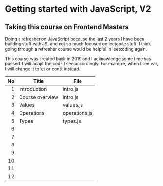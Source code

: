 # Getting started with JavaScript, V2

## Taking this course on Frontend Masters

Doing a refresher on JavaScript because the last 2 years I have been building stuff with JS, and not so much focused on leetcode stuff. I think going through a refresher course would be helpful in leetcoding again.

This course was created back in 2019 and I acknowledge some time has passed. I will adapt the code I see accordingly. For example, when I see var, I will change it to let or const instead.

|  No | Title           | File          |
| --: | --------------- | ------------- |
|   1 | Introduction    | intro.js      |
|   2 | Course overview | intro.js      |
|   3 | Values          | values.js     |
|   4 | Operations      | operations.js |
|   5 | Types           | types.js      |
|   6 |                 |               |
|   7 |                 |               |
|   8 |                 |               |
|   9 |                 |               |
|  10 |                 |               |
|  11 |                 |               |
|  12 |                 |               |
